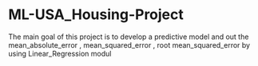 # ML-USA_Housing-Project
The main goal of this project is to develop a predictive model and out the mean_absolute_error , mean_squared_error , root mean_squared_error by using Linear_Regression modul
